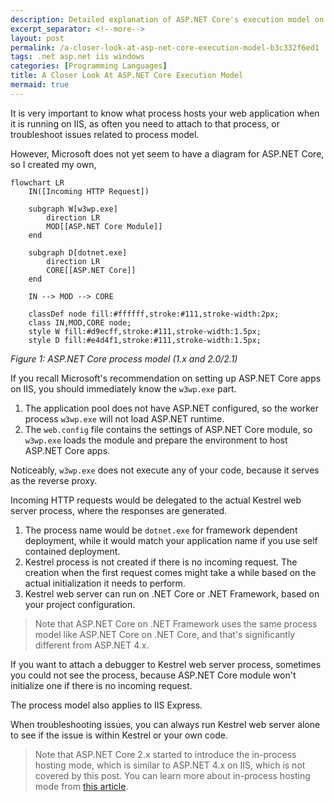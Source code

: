 ```yaml
---
description: Detailed explanation of ASP.NET Core's execution model on IIS, including the relationship between w3wp.exe and Kestrel, process creation, and debugging considerations.
excerpt_separator: <!--more-->
layout: post
permalink: /a-closer-look-at-asp-net-core-execution-model-b3c332f6ed1
tags: .net asp.net iis windows
categories: [Programming Languages]
title: A Closer Look At ASP.NET Core Execution Model
mermaid: true
---
```

It is very important to know what process hosts your web application when it is running on IIS, as often you need to attach to that process, or troubleshoot issues related to process model.
<!--more-->

However, Microsoft does not yet seem to have a diagram for ASP.NET Core, so I created my own,

```mermaid
flowchart LR
    IN([Incoming HTTP Request])

    subgraph W[w3wp.exe]
        direction LR
        MOD[[ASP.NET Core Module]]
    end

    subgraph D[dotnet.exe]
        direction LR
        CORE[[ASP.NET Core]]
    end

    IN --> MOD --> CORE

    classDef node fill:#ffffff,stroke:#111,stroke-width:2px;
    class IN,MOD,CORE node;
    style W fill:#d9ecff,stroke:#111,stroke-width:1.5px;
    style D fill:#e4d4f1,stroke:#111,stroke-width:1.5px;
```
_Figure 1: ASP.NET Core process model (1.x and 2.0/2.1)_

If you recall Microsoft's recommendation on setting up ASP.NET Core apps on IIS, you should immediately know the `w3wp.exe` part.

1. The application pool does not have ASP.NET configured, so the worker process `w3wp.exe` will not load ASP.NET runtime.
1. The `web.config` file contains the settings of ASP.NET Core module, so `w3wp.exe` loads the module and prepare the environment to host ASP.NET Core apps.

Noticeably, `w3wp.exe` does not execute any of your code, because it serves as the reverse proxy.

Incoming HTTP requests would be delegated to the actual Kestrel web server process, where the responses are generated.

1. The process name would be `dotnet.exe` for framework dependent deployment, while it would match your application name if you use self contained deployment.
1. Kestrel process is not created if there is no incoming request. The creation when the first request comes might take a while based on the actual initialization it needs to perform.
1. Kestrel web server can run on .NET Core or .NET Framework, based on your project configuration.

> Note that ASP.NET Core on .NET Framework uses the same process model like ASP.NET Core on .NET Core, and that's significantly different from ASP.NET 4.x.

If you want to attach a debugger to Kestrel web server process, sometimes you could not see the process, because ASP.NET Core module won't initialize one if there is no incoming request.

The process model also applies to IIS Express.

When troubleshooting issues, you can always run Kestrel web server alone to see if the issue is within Kestrel or your own code.

> Note that ASP.NET Core 2.x started to introduce the in-process hosting mode, which is similar to ASP.NET 4.x on IIS, which is not covered by this post.
> You can learn more about in-process hosting mode from [this article](https://docs.microsoft.com/aspnet/core/host-and-deploy/iis/in-process-hosting).
